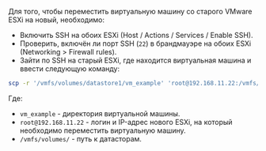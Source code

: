 Для того, чтобы переместить виртуальную машину со старого VMware ESXi на новый, необходимо:

- Включить SSH на обоих ESXi (Host / Actions / Services / Enable SSH).
- Проверить, включён ли порт SSH (`22`) в брандмауэре на обоих ESXi (Networking > Firewall rules).
- Зайти по SSH на старый ESXi, где находится виртуальная машина и ввести следующую команду:

```bash
scp -r '/vmfs/volumes/datastore1/vm_example' 'root@192.168.11.22:/vmfs/volumes/datastore1/'
```

Где:

- `vm_example` - директория виртуальной машины.
- `root@192.168.11.22` - логин и IP-адрес нового ESXi, на который необходимо переместить виртуальную машину.
- `/vmfs/volumes/` - путь к датасторам.
